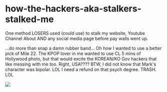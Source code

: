 # how-the-hackers-aka-stalkers-stalked-me
One method LOSERS used (could use) to stalk my website, Youtube Channel About AND any social media page before pay walls went up.


...do more than snap a damn rubber band... Oh how I wanted to use a better pick of Mile 22. The KPOP lover in me wanted to use CL 5 mins of Hollywood photo, but that would excite the KOREAN/KO Gov hackers that like messing with me too. Right, USA???? BTW, I did not know that Mark's character was bipolar. LOL I need a refund on that psych degree. TRASH. LOL

<img src ="https://image.tmdb.org/t/p/original/r0O1JfakjHJ66euqDB3BBUgKuTX.jpg"/>
